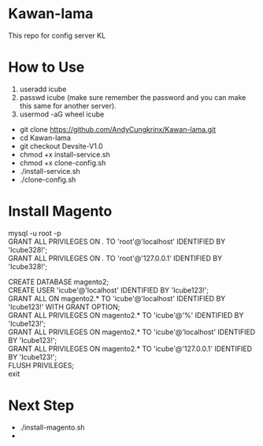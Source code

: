 # Kawan-lama
This repo for config server KL

# How to Use
1. useradd icube
2. passwd icube (make sure remember the password and you can make this same for another server).
3. usermod -aG wheel icube

 - git clone https://github.com/AndyCungkrinx/Kawan-lama.git
 - cd Kawan-lama
 - git checkout Devsite-V1.0
 - chmod +x install-service.sh
 - chmod +x clone-config.sh
 - ./install-service.sh
 - ./clone-config.sh
 
# Install Magento
mysql -u root -p <br>
GRANT ALL PRIVILEGES ON *.* TO 'root'@'localhost' IDENTIFIED BY 'Icube328!';<br>
GRANT ALL PRIVILEGES ON *.* TO 'root'@'127.0.0.1' IDENTIFIED BY 'Icube328!';<br>

CREATE DATABASE magento2;<br>
CREATE USER 'icube'@'localhost' IDENTIFIED BY 'Icube123!';<br>
GRANT ALL ON magento2.* TO 'icube'@'localhost' IDENTIFIED BY 'Icube123!' WITH GRANT OPTION;<br>
GRANT ALL PRIVILEGES ON magento2.* TO 'icube'@'%' IDENTIFIED BY 'Icube123!';<br>
GRANT ALL PRIVILEGES ON magento2.* TO 'icube'@'localhost' IDENTIFIED BY 'Icube123!';<br>
GRANT ALL PRIVILEGES ON magento2.* TO 'icube'@'127.0.0.1' IDENTIFIED BY 'Icube123!';<br>
FLUSH PRIVILEGES;<br>
exit<br>

# Next Step
 - ./install-magento.sh
 - 
  
